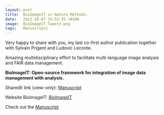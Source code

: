 ```yaml
---
layout: post
title:  BioImageIT in Nature Methods.
date:   2022-10-07 15:52:35 +0100
image:  BioImageIT_Tweet3.png
tags:   Manuscripts
---
```


Very happy to share with you, my last co-first author publication together with Sylvain Prigent and Ludovic Leconte.

Amazing multidisciplinary effort to facilitate multi-language image analysis and FAIR data management.

<strong>BioImageIT: Open-source framework for integration of image data management with analysis.</strong>

SharedIt link (view-only): [Manuscript][shareditlink]

Website BioImageIT: [BioImageIT][link-bioimageit]

Check out the [Manuscript][manuscript-bioimageIT]


[shareditlink]: https://rdcu.be/cW6qq
[manuscript-bioimageIT]: https://www.nature.com/articles/s41592-022-01642-9
[link-bioimageit]: https://bioimageit.github.io/